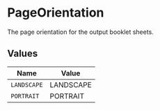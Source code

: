 # PageOrientation

The page orientation for the output booklet sheets.


## Values

| Name        | Value       |
| ----------- | ----------- |
| `LANDSCAPE` | LANDSCAPE   |
| `PORTRAIT`  | PORTRAIT    |